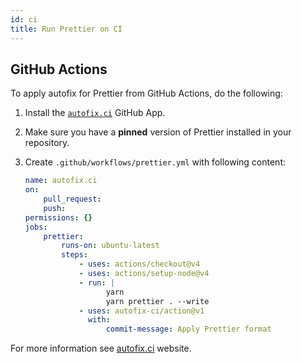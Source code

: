 ```yaml
---
id: ci
title: Run Prettier on CI
---
```


## GitHub Actions

To apply autofix for Prettier from GitHub Actions, do the following:

1. Install the [`autofix.ci`](https://github.com/apps/autofix-ci) GitHub App.
1. Make sure you have a **pinned** version of Prettier installed in your repository.
1. Create `.github/workflows/prettier.yml` with following content:

    ```yaml title=".github/workflows/prettier.yml"
    name: autofix.ci
    on:
        pull_request:
        push:
    permissions: {}
    jobs:
        prettier:
            runs-on: ubuntu-latest
            steps:
                - uses: actions/checkout@v4
                - uses: actions/setup-node@v4
                - run: |
                      yarn
                      yarn prettier . --write
                - uses: autofix-ci/action@v1
                  with:
                      commit-message: Apply Prettier format
    ```

For more information see [autofix.ci](https://autofix.ci/) website.
